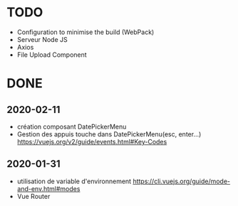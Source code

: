 # TODO

- Configuration to minimise the build (WebPack)
- Serveur Node JS
- Axios
- File Upload Component

# DONE

## 2020-02-11

- création composant DatePickerMenu
- Gestion des appuis touche dans DatePickerMenu(esc, enter...) https://vuejs.org/v2/guide/events.html#Key-Codes

## 2020-01-31

- utilisation de variable d'environnement https://cli.vuejs.org/guide/mode-and-env.html#modes
- Vue Router

